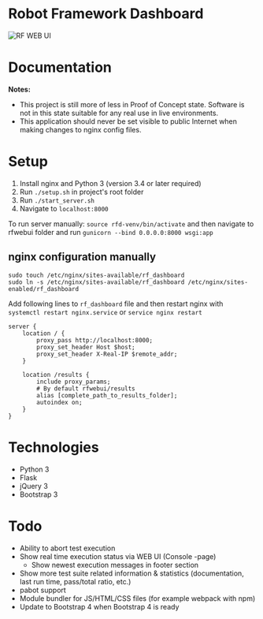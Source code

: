 # Robot Framework Dashboard

![RF WEB UI](https://github.com/molsky/robotframework-webui/blob/master/media/rfwebui.png "UI")

# Documentation
**Notes:**
* This project is still more of less in Proof of Concept state. Software is not in this state suitable for any real
use in live environments.
* This application should never be set visible to public Internet when making changes to nginx config files.

# Setup
1. Install nginx and Python 3 (version 3.4 or later required)
2. Run `./setup.sh` in project's root folder
3. Run `./start_server.sh`
4. Navigate to `localhost:8000`

To run server manually: `source rfd-venv/bin/activate` and then navigate to rfwebui folder and run `gunicorn --bind 0.0.0.0:8000 wsgi:app`

## nginx configuration manually
```
sudo touch /etc/nginx/sites-available/rf_dashboard
sudo ln -s /etc/nginx/sites-available/rf_dashboard /etc/nginx/sites-enabled/rf_dashboard
```
Add following lines to `rf_dashboard` file and then restart nginx with `systemctl restart nginx.service` or
`service nginx restart`
```
server {
    location / {
        proxy_pass http://localhost:8000;
        proxy_set_header Host $host;
        proxy_set_header X-Real-IP $remote_addr;
    }

    location /results {
        include proxy_params;
        # By default rfwebui/results
        alias [complete_path_to_results_folder];
        autoindex on;
    }
}
```

# Technologies
* Python 3
* Flask
* jQuery 3
* Bootstrap 3

# Todo
* Ability to abort test execution
* Show real time execution status via WEB UI (Console -page)
  * Show newest execution messages in footer section
* Show more test suite related information & statistics (documentation, last run time, pass/total ratio, etc.)
* pabot support
* Module bundler for JS/HTML/CSS files (for example webpack with npm)
* Update to Bootstrap 4 when Bootstrap 4 is ready
